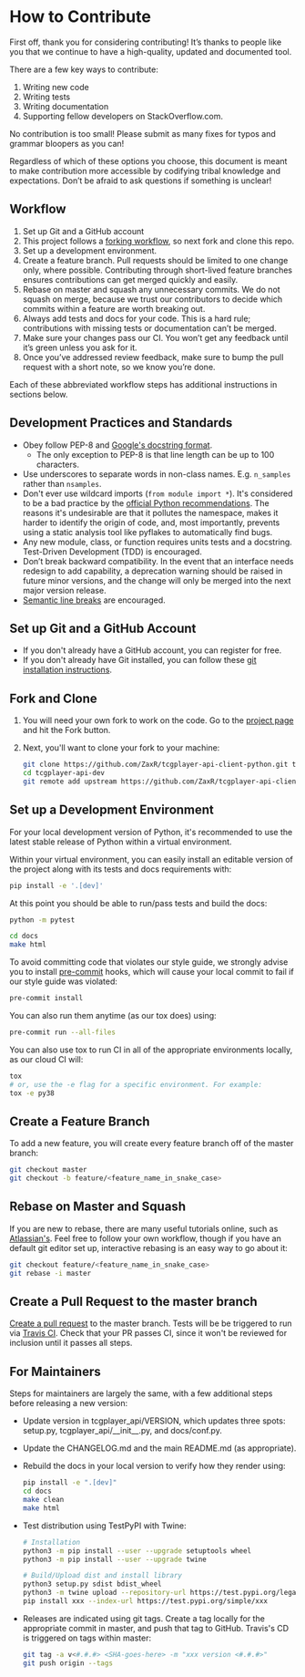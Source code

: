 # How to Contribute

First off, thank you for considering contributing!
It’s thanks to people like you that we continue to have a high-quality, updated and documented tool.

There are a few key ways to contribute:

1. Writing new code
2. Writing tests
3. Writing documentation
4. Supporting fellow developers on StackOverflow.com.

No contribution is too small!
Please submit as many fixes for typos and grammar bloopers as you can!

Regardless of which of these options you choose,
this document is meant to make contribution more accessible by codifying tribal knowledge and expectations.
Don’t be afraid to ask questions if something is unclear!

## Workflow

1. Set up Git and a GitHub account
2. This project follows a [forking workflow](https://www.atlassian.com/git/tutorials/comparing-workflows/forking-workflow), so next fork and clone this repo.
3. Set up a development environment.
4. Create a feature branch.
   Pull requests should be limited to one change only, where possible.
   Contributing through short-lived feature branches ensures contributions can get merged quickly and easily.
5. Rebase on master and squash any unnecessary commits.
   We do not squash on merge, because we trust our contributors to decide which commits within a feature are worth breaking out.
6. Always add tests and docs for your code.
   This is a hard rule; contributions with missing tests or documentation can’t be merged.
7. Make sure your changes pass our CI.
   You won’t get any feedback until it’s green unless you ask for it.
8. Once you’ve addressed review feedback, make sure to bump the pull request with a short note, so we know you’re done.

Each of these abbreviated workflow steps has additional instructions in sections below.


## Development Practices and Standards

- Obey follow PEP-8 and [Google's docstring format](https://sphinxcontrib-napoleon.readthedocs.io/en/latest/example_google.html).
  - The only exception to PEP-8 is that line length can be up to 100 characters.
- Use underscores to separate words in non-class names.
  E.g. `n_samples` rather than `nsamples`.
- Don't ever use wildcard imports (`from module import *`).
  It's considered to be a bad practice by the [official Python recommendations](https://docs.python.org/3/tutorial/modules.html#importing-from-a-package).
  The reasons it's undesirable are that it
  pollutes the namespace,
  makes it harder to identify the origin of code,
  and, most importantly, prevents using a static analysis tool like pyflakes to automatically find bugs.
- Any new module, class, or function requires units tests and a docstring.
  Test-Driven Development (TDD) is encouraged.
- Don’t break backward compatibility.
  In the event that an interface needs redesign to add capability,
  a deprecation warning should be raised in future minor versions,
  and the change will only be merged into the next major version release.
- [Semantic line breaks](https://sembr.org/) are encouraged.


## Set up Git and a GitHub Account

- If you don't already have a GitHub account, you can register for free.
- If you don't already have Git installed,
  you can follow these [git installation instructions](https://help.github.com/en/articles/set-up-git).


## Fork and Clone

1. You will need your own fork to work on the code.
   Go to the [project page](https://github.com/ZaxR/tcgplayer-api-client-python)
   and hit the Fork button.
2. Next, you'll want to clone your fork to your machine:

    ```bash
    git clone https://github.com/ZaxR/tcgplayer-api-client-python.git tcgplayer-api-dev
    cd tcgplayer-api-dev
    git remote add upstream https://github.com/ZaxR/tcgplayer-api-client-python.git
    ```

## Set up a Development Environment

For your local development version of Python,
it's recommended to use the latest stable release of Python
within a virtual environment.

Within your virtual environment,
you can easily install an editable version of the project
along with its tests and docs requirements with:

```bash
pip install -e '.[dev]'
```

At this point you should be able to run/pass tests and build the docs:

```bash
python -m pytest

cd docs
make html
```

To avoid committing code that violates our style guide,
we strongly advise you to install [pre-commit](https://pre-commit.com/) hooks,
which will cause your local commit to fail if our style guide was violated:

```bash
pre-commit install
```

You can also run them anytime (as our tox does) using:

```bash
pre-commit run --all-files
```

You can also use tox to run CI in all of the appropriate environments locally, as our cloud CI will:

```bash
tox
# or, use the -e flag for a specific environment. For example:
tox -e py38
```

## Create a Feature Branch

To add a new feature, you will create every feature branch off of the master branch:

```bash
git checkout master
git checkout -b feature/<feature_name_in_snake_case>
```

## Rebase on Master and Squash

If you are new to rebase, there are many useful tutorials online,
such as [Atlassian's](https://www.atlassian.com/git/tutorials/rewriting-history/git-rebase).
Feel free to follow your own workflow,
though if you have an default git editor set up,
interactive rebasing is an easy way to go about it:

```bash
git checkout feature/<feature_name_in_snake_case>
git rebase -i master
```

## Create a Pull Request to the master branch

[Create a pull request](https://help.github.com/en/articles/creating-a-pull-request-from-a-fork)
to the master branch.
Tests will be be triggered to run via [Travis CI](https://travis-ci.com/ZaxR/xxx).
Check that your PR passes CI,
since it won't be reviewed for inclusion until it passes all steps.

## For Maintainers

Steps for maintainers are largely the same,
with a few additional steps before releasing a new version:

- Update version in tcgplayer_api/VERSION,
  which updates three spots: setup.py, tcgplayer_api/\_\_init\_\_.py, and docs/conf.py.
- Update the CHANGELOG.md and the main README.md (as appropriate).
- Rebuild the docs in your local version to verify how they render using:

    ```bash
    pip install -e ".[dev]"
    cd docs
    make clean
    make html
    ```

- Test distribution using TestPyPI with Twine:

    ```bash
    # Installation
    python3 -m pip install --user --upgrade setuptools wheel
    python3 -m pip install --user --upgrade twine

    # Build/Upload dist and install library
    python3 setup.py sdist bdist_wheel
    python3 -m twine upload --repository-url https://test.pypi.org/legacy/ dist/*
    pip install xxx --index-url https://test.pypi.org/simple/xxx
    ```

- Releases are indicated using git tags.
  Create a tag locally for the appropriate commit in master, and push that tag to GitHub.
  Travis's CD is triggered on tags within master:

    ```bash
    git tag -a v<#.#.#> <SHA-goes-here> -m "xxx version <#.#.#>"
    git push origin --tags
    ```
